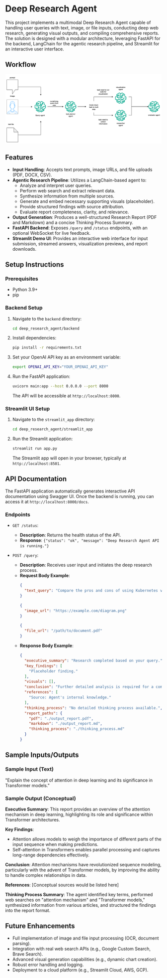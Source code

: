 # Deep Research Agent

This project implements a multimodal Deep Research Agent capable of handling user queries with text, image, or file inputs, conducting deep web research, generating visual outputs, and compiling comprehensive reports. The solution is designed with a modular architecture, leveraging FastAPI for the backend, LangChain for the agentic research pipeline, and Streamlit for an interactive user interface.

## Workflow

![Workflow Diagram](./resources/workflow_diagram.png)

## Features

- **Input Handling**: Accepts text prompts, image URLs, and file uploads (PDF, DOCX, CSV).
- **Agentic Research Pipeline**: Utilizes a LangChain-based agent to:
    - Analyze and interpret user queries.
    - Perform web search and extract relevant data.
    - Synthesize information from multiple sources.
    - Generate and embed necessary supporting visuals (placeholder).
    - Provide structured findings with source attribution.
    - Evaluate report completeness, clarity, and relevance.
- **Output Generation**: Produces a well-structured Research Report (PDF and Markdown) and a concise Thinking Process Summary.
- **FastAPI Backend**: Exposes `/query` and `/status` endpoints, with an optional WebSocket for live feedback.
- **Streamlit Demo UI**: Provides an interactive web interface for input submission, streamed answers, visualization previews, and report downloads.

## Setup Instructions

### Prerequisites

- Python 3.9+
- pip

### Backend Setup

1. Navigate to the `backend` directory:
   ```bash
   cd deep_research_agent/backend
   ```
2. Install dependencies:
   ```bash
   pip install -r requirements.txt
   ```
3. Set your OpenAI API key as an environment variable:
   ```bash
   export OPENAI_API_KEY="YOUR_OPENAI_API_KEY"
   ```
4. Run the FastAPI application:
   ```bash
   uvicorn main:app --host 0.0.0.0 --port 8000
   ```
   The API will be accessible at `http://localhost:8000`.

### Streamlit UI Setup

1. Navigate to the `streamlit_app` directory:
   ```bash
   cd deep_research_agent/streamlit_app
   ```
2. Run the Streamlit application:
   ```bash
   streamlit run app.py
   ```
   The Streamlit app will open in your browser, typically at `http://localhost:8501`.

## API Documentation

The FastAPI application automatically generates interactive API documentation using Swagger UI. Once the backend is running, you can access it at `http://localhost:8000/docs`.

### Endpoints

- `GET /status`:
    - **Description**: Returns the health status of the API.
    - **Response**: `{"status": "ok", "message": "Deep Research Agent API is running."}`

- `POST /query`:
    - **Description**: Receives user input and initiates the deep research process.
    - **Request Body Example**:
      ```json
      {
        "text_query": "Compare the pros and cons of using Kubernetes vs Docker Swarm for container orchestration."
      }
      ```
      ```json
      {
        "image_url": "https://example.com/diagram.png"
      }
      ```
      ```json
      {
        "file_url": "/path/to/document.pdf"
      }
      ```
    - **Response Body Example**:
      ```json
      {
        "executive_summary": "Research completed based on your query.",
        "key_findings": [
          "Placeholder finding."
        ],
        "visuals": [],
        "conclusion": "Further detailed analysis is required for a comprehensive report.",
        "references": [
          "Source: Agent's internal knowledge."
        ],
        "thinking_process": "No detailed thinking process available.",
        "report_paths": {
          "pdf": "./output_report.pdf",
          "markdown": "./output_report.md",
          "thinking_process": "./thinking_process.md"
        }
      }
      ```

## Sample Inputs/Outputs

### Sample Input (Text)

"Explain the concept of attention in deep learning and its significance in Transformer models."

### Sample Output (Conceptual)

**Executive Summary**: This report provides an overview of the attention mechanism in deep learning, highlighting its role and significance within Transformer architectures.

**Key Findings**:
- Attention allows models to weigh the importance of different parts of the input sequence when making predictions.
- Self-attention in Transformers enables parallel processing and captures long-range dependencies effectively.

**Conclusion**: Attention mechanisms have revolutionized sequence modeling, particularly with the advent of Transformer models, by improving the ability to handle complex relationships in data.

**References**: [Conceptual sources would be listed here]

**Thinking Process Summary**: The agent identified key terms, performed web searches on "attention mechanism" and "Transformer models," synthesized information from various articles, and structured the findings into the report format.

## Future Enhancements

- Full implementation of image and file input processing (OCR, document parsing).
- Integration with real web search APIs (e.g., Google Custom Search, Brave Search).
- Advanced visual generation capabilities (e.g., dynamic chart creation).
- Robust error handling and logging.
- Deployment to a cloud platform (e.g., Streamlit Cloud, AWS, GCP).


